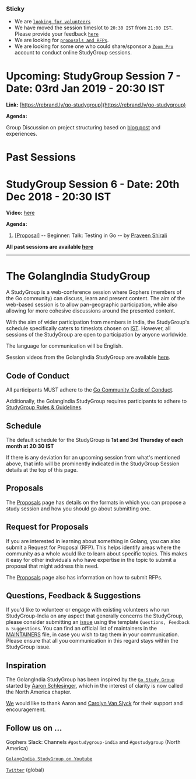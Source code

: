 ### Sticky

* We are [`looking for volunteers`](https://github.com/golangindia/StudyGroup/issues/10)
* We have moved the session timeslot to `20:30 IST` from `21:00 IST`. Please provide your feedback [`here`](https://github.com/golangindia/StudyGroup/issues/8)
* We are looking for [`proposals and RFPs`](https://github.com/golangindia/StudyGroup/blob/master/PROPOSALS.md).
* We are looking for some one who could share/sponsor a [`Zoom Pro`](https://zoom.us/pricing) account to conduct online StudyGroup sessions.

# Upcoming: StudyGroup Session 7 - Date: 03rd Jan 2019 - 20:30 IST

**Link:** [https://rebrand.ly/go-studygroup](https://rebrand.ly/go-studygroup)

**Agenda:**

Group Discussion on project structuring based on [blog post](https://medium.com/@benbjohnson/standard-package-layout-7cdbc8391fc1) and experiences.

# Past Sessions

# StudyGroup Session 6 - Date: 20th Dec 2018 - 20:30 IST

**Video:** [here](https://www.youtube.com/watch?v=5VlvRkCjOrc)

**Agenda:**

1. \[[Proposal](https://github.com/golangindia/StudyGroup/issues/15)\] -- Beginner: Talk: Testing in Go -- by [Praveen Shirali](https://github.com/pshirali)

**All past sessions are available [here](PAST_SESSIONS.md)**

----

# The GolangIndia StudyGroup

A StudyGroup is a web-conference session where Gophers (members of the Go community) can discuss, learn and present content. The aim of the web-based session is to allow pan-geographic participation, while also allowing for more cohesive discussions around the presented content.

With the aim of wider participation from members in India, the StudyGroup's schedule specifically caters to timeslots chosen on [IST](https://en.wikipedia.org/wiki/Indian_Standard_Time). However, all sessions of the StudyGroup are open to participation by anyone worldwide.

The language for communication will be English.

Session videos from the GolangIndia StudyGroup are available [here](https://www.youtube.com/channel/UCJ3tfDfrAZYtuIclbgETFyQ).

## Code of Conduct

All participants MUST adhere to the [Go Community Code of Conduct](https://golang.org/conduct).

Additionally, the GolangIndia StudyGroup requires participants to adhere to [StudyGroup Rules & Guidelines](RULES_AND_GUIDELINES.md).

## Schedule

The default schedule for the StudyGroup is **1st and 3rd Thursday of each month at 20:30 IST**

If there is any deviation for an upcoming session from what's mentioned above, that info will be prominently indicated in the StudyGroup Session details at the top of this page.

## Proposals

The [Proposals](PROPOSALS.md) page has details on the formats in which you can propose a study session and how you should go about submitting one.

## Request for Proposals

If you are interested in learning about something in Golang, you can also submit a Request for Proposal (RFP). This helps identify areas where the community as a whole would like to learn about specific topics. This makes it easy for other individuals who have expertise in the topic to submit a proposal that might address this need.

The [Proposals](PROPOSALS.md) page also has information on how to submit RFPs.

## Questions, Feedback & Suggestions

If you'd like to volunteer or engage with existing volunteers who run StudyGroup-India on any aspect that generally concerns the StudyGroup, please consider submitting an [issue](https://github.com/golangindia/StudyGroup/issues/new/choose) using the template `Questions, Feedback & Suggestions`. You can find an official list of maintainers in the [MAINTAINERS](MAINTAINERS) file, in case you wish to tag them in your communication. Please ensure that all you communication in this regard stays within the StudyGroup issue.

## Inspiration

The GolangIndia StudyGroup has been inspired by the [`Go Study Group`](https://gophersource.com/study-group/) started by [Aaron Schlesinger](https://arschles.com/), which in the interest of clarity is now called the North America chapter.

[We](MAINTAINERS) would like to thank Aaron and [Carolyn Van Slyck](https://carolynvanslyck.com/) for their support and encouragement.

## Follow us on ...

Gophers Slack: Channels `#gostudygroup-india` and `#gostudygroup` (North America)

[`GolangIndia StudyGroup on Youtube`](https://www.youtube.com/channel/UCJ3tfDfrAZYtuIclbgETFyQ)

[`Twitter`](https://twitter.com/gostudygroup) (global)
